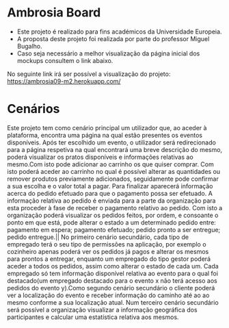  Ambrosia Board
 ==============
 
* Este projeto é realizado para fins académicos da Universidade Europeia. 
* A proposta deste projeto foi realizada por parte do professor Miguel Bugalho.
* Caso seja necessário a melhor visualização da página inicial dos mockups consultem o link abaixo.

No seguinte link irá ser possível a visualização do projeto:
https://ambrosia09-m2.herokuapp.com/


Cenários
=====================
Este projeto tem como cenário principal um utilizador que, ao aceder à plataforma, encontra uma página na qual estão presentes os eventos disponíveis. Após ter escolhido um evento, o utilizador será redirecionado para a página respetiva na qual encontrará uma breve descrição do mesmo, poderá visualizar os pratos disponíveis e informações relativas ao mesmo.Com isto pode adicionar ao carrinho os que quiser comprar. Com isto poderá aceder ao carrinho no qual é possível alterar as quantidades ou remover produtos previamente adicionados, seguidamente pode confirmar a sua escolha e o valor total a pagar. Para finalizar aparecerá informação acerca do pedido efetuado para que o pagamento possa ser efetuado. A informação relativa ao pedido é enviada para a parte da organização para esta proceder à fase de receber o pagamento relativo ao pedido. Com isto a organização poderá visualizar os pedidos feitos, por ordem, e consoante o ponto em que está, pode alterar o estado a um determinado pedido entre: pagamento em espera; pagamento efetuado; pedido pronto a ser entregue; pedido entregue.|| No primeiro cenário secundário, cada tipo de empregado terá o seu tipo de permissões na aplicação, por exemplo o cozinheiro apenas poderá ver os pedidos já pagos e alterar os mesmos para prontos a entregar, enquanto um empregado do tipo gestor poderá aceder a todos os pedidos, assim como alterar o estado de cada um. Cada empregado só tem informação disponível relativa ao evento para o qual foi destacado(um empregado destacado para o evento x não terá acesso aos pedidos do evento y).Como segundo cenário secundário o cliente poderá ver a localização do evento e receber informação do caminho até ao ao mesmo conforme a sua localização atual. Num terceiro cenário secundário será possível a organização visualizar a informação geográfica dos participantes e calcular uma estatística relativa aos mesmos.






